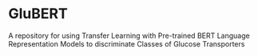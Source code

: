 # GluBERT
A repository for using Transfer Learning with Pre-trained BERT Language Representation Models to discriminate Classes of Glucose Transporters
